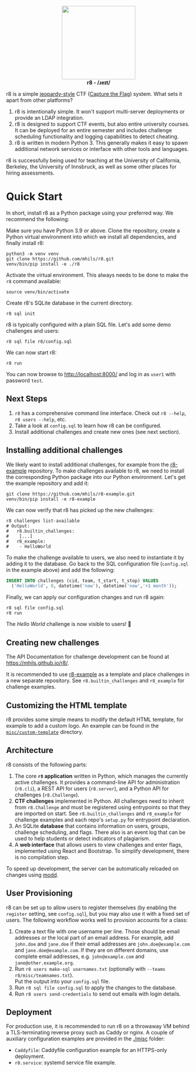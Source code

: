 <p align="center">
<img src="misc/logo.svg" width=200 />
<br>
<strong>r8 - /ɹeɪt/</strong>
</p>

r8 is a simple [jeopardy-style](https://ctftime.org/ctf-wtf/) CTF ([Capture the Flag](https://en.wikipedia.org/wiki/Capture_the_flag_(cybersecurity))) system. What sets it apart from other platforms?

1. r8 is intentionally simple. It won't support multi-server deployments or provide an LDAP integration.
3. r8 is designed to support CTF events, but also entire university courses. 
   It can be deployed for an entire semester and includes challenge scheduling functionality and logging capabilities to detect cheating.
3. r8 is written in modern Python 3. This generally makes it easy to spawn additional network services or interface with other tools and languages.

r8 is successfully being used for teaching at the University of California, Berkeley, the University of Innsbruck,
as well as some other places for hiring assessments.

# Quick Start

In short, install r8 as a Python package using your preferred way. We recommend the following:

Make sure you have Python 3.9 or above. Clone the repository, create a Python virtual environment 
into which we install all dependencies, and finally install r8:

```shell
python3 -m venv venv
git clone https://github.com/mhils/r8.git
venv/bin/pip install -e ./r8
```

Activate the virtual environment. This always needs to be done to make the `r8` command available:

```shell
source venv/bin/activate
```

Create r8's SQLite database in the current directory. 

```shell
r8 sql init
```

r8 is typically configured with a plain SQL file. Let's add some demo challenges and users:

```shell
r8 sql file r8/config.sql
```

We can now start r8:

```shell
r8 run
```

You can now browse to <http://localhost:8000/> and log in as `user1` with password `test`.

## Next Steps

 1. `r8` has a comprehensive command line interface. Check out `r8 --help`, `r8 users --help`, etc.
 2. Take a look at `config.sql` to learn how r8 can be configured.
 3. Install additional challenges and create new ones (see next section).

## Installing additional challenges

We likely want to install additional challenges, for example from the [r8-example](https://github.com/mhils/r8-example) 
repository. To make challenges available to r8, we need to install the corresponding Python package into our Python 
environment. Let's get the example repository and add it:

```shell
git clone https://github.com/mhils/r8-example.git
venv/bin/pip install -e r8-example
```

We can now verify that r8 has picked up the new challenges:

```shell
r8 challenges list-available
# Output:
#   r8.builtin_challenges:
#    [...]
#   r8_example:
#    - HelloWorld
```

To make the challenge available to users, we also need to instantiate it by adding it to the database. 
Go back to the SQL configuration file (`config.sql` in the example above) and add the following:
```sql
INSERT INTO challenges (cid, team, t_start, t_stop) VALUES
  ('HelloWorld', 0, datetime('now'), datetime('now','+1 month'));
```

Finally, we can apply our configuration changes and run r8 again:
```shell
r8 sql file config.sql
r8 run
```

The *Hello World* challenge is now visible to users! 🎉

## Creating new challenges

The API Documentation for challenge development can be found at https://mhils.github.io/r8/.

It is recommended to use [r8-example](https://github.com/mhils/r8-example) as a template
and place challenges in a new separate repository. See `r8.builtin_challenges` and `r8_example` 
for challenge examples.

## Customizing the HTML template

r8 provides some simple means to modify the default HTML template, for example to add a custom logo.
An example can be found in the [`misc/custom-template`](misc/custom-template) directory.

## Architecture

r8 consists of the following parts:
  1. The core **`r8` application** written in Python, which manages the currently active challenges. 
     It provides a command-line API for administration (`r8.cli`), a REST API for users (`r8.server`), 
     and a Python API for challenges (`r8.Challenge`).
  2. **CTF challenges** implemented in Python. All challenges need to inherit from `r8.Challenge` 
     and must be registered using entrypoints so that they are imported on start. 
     See `r8.builtin_challenges` and `r8_example` for challenge examples and each repo's `setup.py` for entrypoint declaration.
  3. An SQLite **database** that contains information on users, groups, challenge scheduling, and flags.
     There also is an event log that can be used to help students or detect indicators of plagiarism.
  4. A **web interface** that allows users to view challenges and enter flags, implemented using React and Bootstrap.
     To simplify development, there is no compilation step.

To speed up development, the server can be automatically reloaded on changes using [modd](https://github.com/cortesi/modd).

## User Provisioning

r8 can be set up to allow users to register themselves (by enabling the `register` setting, see `config.sql`), 
but you may also use it with a fixed set of users.
The following workflow works well to provision accounts for a class:

1. Create a text file with one username per line. Those should be email addresses or the local part of an email address.
   For example, add `john.doe` and `jane.doe` if their email addresses are `john.doe@example.com` and `jane.doe@example.com`.
   If they are on different domains, use complete email addresses, e.g. `john@example.com` and `jane@other.example.org`.
2. Run `r8 users make-sql usernames.txt` (optionally with `--teams r8/misc/teamnames.txt`).  
   Put the output into your `config.sql` file.
3. Run `r8 sql file config.sql` to apply the changes to the database.
4. Run `r8 users send-credentials` to send out emails with login details.

## Deployment

For production use, it is recommended to run r8 on a throwaway VM behind a TLS-terminating reverse 
proxy such as Caddy or nginx. A couple of auxiliary configuration examples are provided in the [./misc](./misc) folder:

 - `Caddyfile`: Caddyfile configuration example for an HTTPS-only deployment.
 - `r8.service`: systemd service file example.
